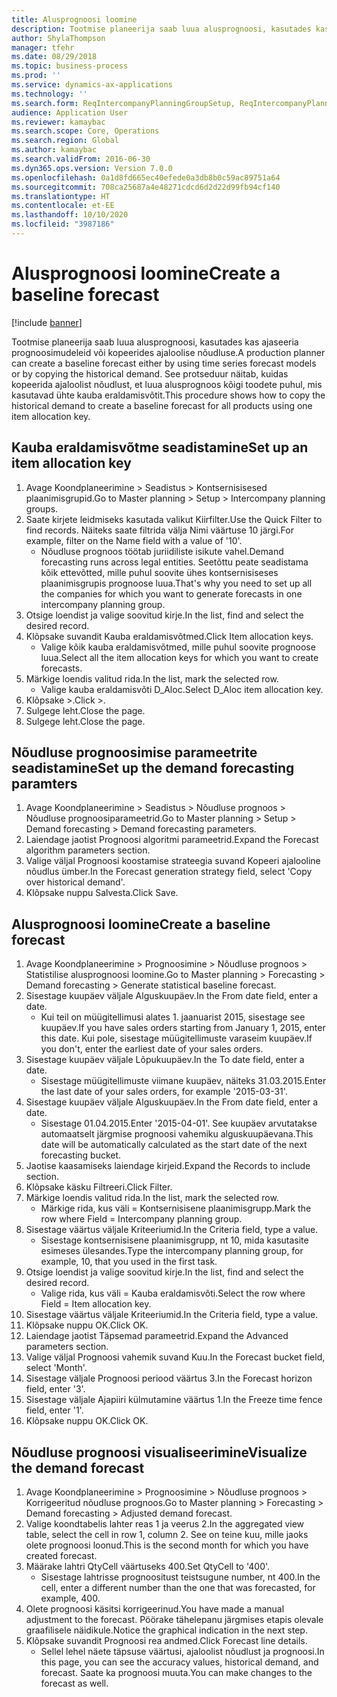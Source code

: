 ```yaml
---
title: Alusprognoosi loomine
description: Tootmise planeerija saab luua alusprognoosi, kasutades kas ajaseeria prognoosimudeleid või kopeerides ajaloolise nõudluse.
author: ShylaThompson
manager: tfehr
ms.date: 08/29/2018
ms.topic: business-process
ms.prod: ''
ms.service: dynamics-ax-applications
ms.technology: ''
ms.search.form: ReqIntercompanyPlanningGroupSetup, ReqIntercompanyPlanningGroupAllocKeys, ReqDemPlanForecastParameters, ReqDemPlanCreateForecastDialog, SysQueryForm, ReqDemPlanForecastViewer
audience: Application User
ms.reviewer: kamaybac
ms.search.scope: Core, Operations
ms.search.region: Global
ms.author: kamaybac
ms.search.validFrom: 2016-06-30
ms.dyn365.ops.version: Version 7.0.0
ms.openlocfilehash: 0a1d8fd665ec40efede0a3db8b0c59ac89751a64
ms.sourcegitcommit: 708ca25687a4e48271cdcd6d2d22d99fb94cf140
ms.translationtype: HT
ms.contentlocale: et-EE
ms.lasthandoff: 10/10/2020
ms.locfileid: "3987186"
---
```

# <a name="create-a-baseline-forecast"></a><span data-ttu-id="da2bf-103">Alusprognoosi loomine</span><span class="sxs-lookup"><span data-stu-id="da2bf-103">Create a baseline forecast</span></span>

[!include [banner](../../includes/banner.md)]

<span data-ttu-id="da2bf-104">Tootmise planeerija saab luua alusprognoosi, kasutades kas ajaseeria prognoosimudeleid või kopeerides ajaloolise nõudluse.</span><span class="sxs-lookup"><span data-stu-id="da2bf-104">A production planner can create a baseline forecast either by using time series forecast models or by copying the historical demand.</span></span> <span data-ttu-id="da2bf-105">See protseduur näitab, kuidas kopeerida ajaloolist nõudlust, et luua alusprognoos kõigi toodete puhul, mis kasutavad ühte kauba eraldamisvõtit.</span><span class="sxs-lookup"><span data-stu-id="da2bf-105">This procedure shows how to copy the historical demand to create a baseline forecast for all products using one item allocation key.</span></span> 


## <a name="set-up-an-item-allocation-key"></a><span data-ttu-id="da2bf-106">Kauba eraldamisvõtme seadistamine</span><span class="sxs-lookup"><span data-stu-id="da2bf-106">Set up an item allocation key</span></span>
1. <span data-ttu-id="da2bf-107">Avage Koondplaneerimine > Seadistus > Kontsernisisesed plaanimisgrupid.</span><span class="sxs-lookup"><span data-stu-id="da2bf-107">Go to Master planning > Setup > Intercompany planning groups.</span></span>
2. <span data-ttu-id="da2bf-108">Saate kirjete leidmiseks kasutada valikut Kiirfilter.</span><span class="sxs-lookup"><span data-stu-id="da2bf-108">Use the Quick Filter to find records.</span></span> <span data-ttu-id="da2bf-109">Näiteks saate filtrida välja Nimi väärtuse 10 järgi.</span><span class="sxs-lookup"><span data-stu-id="da2bf-109">For example, filter on the Name field with a value of '10'.</span></span>
    * <span data-ttu-id="da2bf-110">Nõudluse prognoos töötab juriidiliste isikute vahel.</span><span class="sxs-lookup"><span data-stu-id="da2bf-110">Demand forecasting runs across legal entities.</span></span> <span data-ttu-id="da2bf-111">Seetõttu peate seadistama kõik ettevõtted, mille puhul soovite ühes kontsernisiseses plaanimisgrupis prognoose luua.</span><span class="sxs-lookup"><span data-stu-id="da2bf-111">That's why you need to set up all the companies for which you want to generate forecasts in one intercompany planning group.</span></span>  
3. <span data-ttu-id="da2bf-112">Otsige loendist ja valige soovitud kirje.</span><span class="sxs-lookup"><span data-stu-id="da2bf-112">In the list, find and select the desired record.</span></span>
4. <span data-ttu-id="da2bf-113">Klõpsake suvandit Kauba eraldamisvõtmed.</span><span class="sxs-lookup"><span data-stu-id="da2bf-113">Click Item allocation keys.</span></span>
    * <span data-ttu-id="da2bf-114">Valige kõik kauba eraldamisvõtmed, mille puhul soovite prognoose luua.</span><span class="sxs-lookup"><span data-stu-id="da2bf-114">Select all the item allocation keys for which you want to create forecasts.</span></span>  
5. <span data-ttu-id="da2bf-115">Märkige loendis valitud rida.</span><span class="sxs-lookup"><span data-stu-id="da2bf-115">In the list, mark the selected row.</span></span>
    * <span data-ttu-id="da2bf-116">Valige kauba eraldamisvõti D_Aloc.</span><span class="sxs-lookup"><span data-stu-id="da2bf-116">Select D_Aloc item allocation key.</span></span>  
6. <span data-ttu-id="da2bf-117">Klõpsake >.</span><span class="sxs-lookup"><span data-stu-id="da2bf-117">Click >.</span></span>
7. <span data-ttu-id="da2bf-118">Sulgege leht.</span><span class="sxs-lookup"><span data-stu-id="da2bf-118">Close the page.</span></span>
8. <span data-ttu-id="da2bf-119">Sulgege leht.</span><span class="sxs-lookup"><span data-stu-id="da2bf-119">Close the page.</span></span>

## <a name="set-up-the-demand-forecasting-paramters"></a><span data-ttu-id="da2bf-120">Nõudluse prognoosimise parameetrite seadistamine</span><span class="sxs-lookup"><span data-stu-id="da2bf-120">Set up the demand forecasting paramters</span></span>
1. <span data-ttu-id="da2bf-121">Avage Koondplaneerimine > Seadistus > Nõudluse prognoos > Nõudluse prognoosiparameetrid.</span><span class="sxs-lookup"><span data-stu-id="da2bf-121">Go to Master planning > Setup > Demand forecasting > Demand forecasting parameters.</span></span>
2. <span data-ttu-id="da2bf-122">Laiendage jaotist Prognoosi algoritmi parameetrid.</span><span class="sxs-lookup"><span data-stu-id="da2bf-122">Expand the Forecast algorithm parameters section.</span></span>
3. <span data-ttu-id="da2bf-123">Valige väljal Prognoosi koostamise strateegia suvand Kopeeri ajalooline nõudlus ümber.</span><span class="sxs-lookup"><span data-stu-id="da2bf-123">In the Forecast generation strategy field, select 'Copy over historical demand'.</span></span>
4. <span data-ttu-id="da2bf-124">Klõpsake nuppu Salvesta.</span><span class="sxs-lookup"><span data-stu-id="da2bf-124">Click Save.</span></span>

## <a name="create-a-baseline-forecast"></a><span data-ttu-id="da2bf-125">Alusprognoosi loomine</span><span class="sxs-lookup"><span data-stu-id="da2bf-125">Create a baseline forecast</span></span>
1. <span data-ttu-id="da2bf-126">Avage Koondplaneerimine > Prognoosimine > Nõudluse prognoos > Statistilise alusprognoosi loomine.</span><span class="sxs-lookup"><span data-stu-id="da2bf-126">Go to Master planning > Forecasting > Demand forecasting > Generate statistical baseline forecast.</span></span>
2. <span data-ttu-id="da2bf-127">Sisestage kuupäev väljale Alguskuupäev.</span><span class="sxs-lookup"><span data-stu-id="da2bf-127">In the From date field, enter a date.</span></span>
    * <span data-ttu-id="da2bf-128">Kui teil on müügitellimusi alates 1. jaanuarist 2015, sisestage see kuupäev.</span><span class="sxs-lookup"><span data-stu-id="da2bf-128">If you have sales orders starting from January 1, 2015, enter this date.</span></span> <span data-ttu-id="da2bf-129">Kui pole, sisestage müügitellimuste varaseim kuupäev.</span><span class="sxs-lookup"><span data-stu-id="da2bf-129">If you don't, enter the earliest date of your sales orders.</span></span>  
3. <span data-ttu-id="da2bf-130">Sisestage kuupäev väljale Lõpukuupäev.</span><span class="sxs-lookup"><span data-stu-id="da2bf-130">In the To date field, enter a date.</span></span>
    * <span data-ttu-id="da2bf-131">Sisestage müügitellimuste viimane kuupäev, näiteks 31.03.2015.</span><span class="sxs-lookup"><span data-stu-id="da2bf-131">Enter the last date of your sales orders, for example '2015-03-31'.</span></span>  
4. <span data-ttu-id="da2bf-132">Sisestage kuupäev väljale Alguskuupäev.</span><span class="sxs-lookup"><span data-stu-id="da2bf-132">In the From date field, enter a date.</span></span>
    * <span data-ttu-id="da2bf-133">Sisestage 01.04.2015.</span><span class="sxs-lookup"><span data-stu-id="da2bf-133">Enter '2015-04-01'.</span></span> <span data-ttu-id="da2bf-134">See kuupäev arvutatakse automaatselt järgmise prognoosi vahemiku alguskuupäevana.</span><span class="sxs-lookup"><span data-stu-id="da2bf-134">This date will be automatically calculated as the start date of the next forecasting bucket.</span></span>  
5. <span data-ttu-id="da2bf-135">Jaotise kaasamiseks laiendage kirjeid.</span><span class="sxs-lookup"><span data-stu-id="da2bf-135">Expand the Records to include section.</span></span>
6. <span data-ttu-id="da2bf-136">Klõpsake käsku Filtreeri.</span><span class="sxs-lookup"><span data-stu-id="da2bf-136">Click Filter.</span></span>
7. <span data-ttu-id="da2bf-137">Märkige loendis valitud rida.</span><span class="sxs-lookup"><span data-stu-id="da2bf-137">In the list, mark the selected row.</span></span>
    * <span data-ttu-id="da2bf-138">Märkige rida, kus väli = Kontsernisisene plaanimisgrupp.</span><span class="sxs-lookup"><span data-stu-id="da2bf-138">Mark the row where Field = Intercompany planning group.</span></span>  
8. <span data-ttu-id="da2bf-139">Sisestage väärtus väljale Kriteeriumid.</span><span class="sxs-lookup"><span data-stu-id="da2bf-139">In the Criteria field, type a value.</span></span>
    * <span data-ttu-id="da2bf-140">Sisestage kontsernisisene plaanimisgrupp, nt 10, mida kasutasite esimeses ülesandes.</span><span class="sxs-lookup"><span data-stu-id="da2bf-140">Type the intercompany planning group, for example, 10, that you used in the first task.</span></span>  
9. <span data-ttu-id="da2bf-141">Otsige loendist ja valige soovitud kirje.</span><span class="sxs-lookup"><span data-stu-id="da2bf-141">In the list, find and select the desired record.</span></span>
    * <span data-ttu-id="da2bf-142">Valige rida, kus väli = Kauba eraldamisvõti.</span><span class="sxs-lookup"><span data-stu-id="da2bf-142">Select the row where Field = Item allocation key.</span></span>  
10. <span data-ttu-id="da2bf-143">Sisestage väärtus väljale Kriteeriumid.</span><span class="sxs-lookup"><span data-stu-id="da2bf-143">In the Criteria field, type a value.</span></span>
11. <span data-ttu-id="da2bf-144">Klõpsake nuppu OK.</span><span class="sxs-lookup"><span data-stu-id="da2bf-144">Click OK.</span></span>
12. <span data-ttu-id="da2bf-145">Laiendage jaotist Täpsemad parameetrid.</span><span class="sxs-lookup"><span data-stu-id="da2bf-145">Expand the Advanced parameters section.</span></span>
13. <span data-ttu-id="da2bf-146">Valige väljal Prognoosi vahemik suvand Kuu.</span><span class="sxs-lookup"><span data-stu-id="da2bf-146">In the Forecast bucket field, select 'Month'.</span></span>
14. <span data-ttu-id="da2bf-147">Sisestage väljale Prognoosi periood väärtus 3.</span><span class="sxs-lookup"><span data-stu-id="da2bf-147">In the Forecast horizon field, enter '3'.</span></span>
15. <span data-ttu-id="da2bf-148">Sisestage väljale Ajapiiri külmutamine väärtus 1.</span><span class="sxs-lookup"><span data-stu-id="da2bf-148">In the Freeze time fence field, enter '1'.</span></span>
16. <span data-ttu-id="da2bf-149">Klõpsake nuppu OK.</span><span class="sxs-lookup"><span data-stu-id="da2bf-149">Click OK.</span></span>

## <a name="visualize-the-demand-forecast"></a><span data-ttu-id="da2bf-150">Nõudluse prognoosi visualiseerimine</span><span class="sxs-lookup"><span data-stu-id="da2bf-150">Visualize the demand forecast</span></span>
1. <span data-ttu-id="da2bf-151">Avage Koondplaneerimine > Prognoosimine > Nõudluse prognoos > Korrigeeritud nõudluse prognoos.</span><span class="sxs-lookup"><span data-stu-id="da2bf-151">Go to Master planning > Forecasting > Demand forecasting > Adjusted demand forecast.</span></span>
2. <span data-ttu-id="da2bf-152">Valige koondtabelis lahter reas 1 ja veerus 2.</span><span class="sxs-lookup"><span data-stu-id="da2bf-152">In the aggregated view table, select the cell in row 1, column 2.</span></span> <span data-ttu-id="da2bf-153">See on teine kuu, mille jaoks olete prognoosi loonud.</span><span class="sxs-lookup"><span data-stu-id="da2bf-153">This is the second month for which you have created forecast.</span></span>
3. <span data-ttu-id="da2bf-154">Määrake lahtri QtyCell väärtuseks 400.</span><span class="sxs-lookup"><span data-stu-id="da2bf-154">Set QtyCell to '400'.</span></span>
    * <span data-ttu-id="da2bf-155">Sisestage lahtrisse prognoositust teistsugune number, nt 400.</span><span class="sxs-lookup"><span data-stu-id="da2bf-155">In the cell, enter a different number than the one that was forecasted, for example, 400.</span></span>  
4. <span data-ttu-id="da2bf-156">Olete prognoosi käsitsi korrigeerinud.</span><span class="sxs-lookup"><span data-stu-id="da2bf-156">You have made a manual adjustment to the forecast.</span></span> <span data-ttu-id="da2bf-157">Pöörake tähelepanu järgmises etapis olevale graafilisele näidikule.</span><span class="sxs-lookup"><span data-stu-id="da2bf-157">Notice the graphical indication in the next step.</span></span>
5. <span data-ttu-id="da2bf-158">Klõpsake suvandit Prognoosi rea andmed.</span><span class="sxs-lookup"><span data-stu-id="da2bf-158">Click Forecast line details.</span></span>
    * <span data-ttu-id="da2bf-159">Sellel lehel näete täpsuse väärtusi, ajaloolist nõudlust ja prognoosi.</span><span class="sxs-lookup"><span data-stu-id="da2bf-159">In this page, you can see the accuracy values, historical demand, and forecast.</span></span> <span data-ttu-id="da2bf-160">Saate ka prognoosi muuta.</span><span class="sxs-lookup"><span data-stu-id="da2bf-160">You can make changes to the forecast as well.</span></span>  

